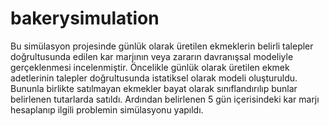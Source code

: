 # bakerysimulation
Bu simülasyon projesinde günlük olarak üretilen ekmeklerin belirli talepler doğrultusunda edilen kar marjının veya zararın davranışsal modeliyle gerçeklenmesi incelenmiştir.
Öncelikle günlük olarak üretilen ekmek adetlerinin talepler doğrultusunda istatiksel olarak modeli oluşturuldu.
Bununla birlikte satılmayan ekmekler bayat olarak sınıflandırılıp bunlar belirlenen tutarlarda satıldı. 
Ardından belirlenen 5 gün içerisindeki kar marjı hesaplanıp ilgili problemin simülasyonu yapıldı.
